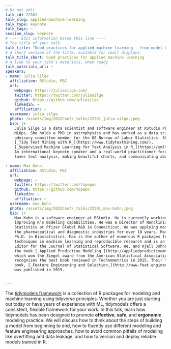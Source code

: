 ```yaml
---
# Do not edit
talk_id: 22301
talk_slug: applied-machine-learning
talk_type: keynote
talk_tags: ~
session_slug: keynote
# ---- Edit information below this line ----
# The title of your talk
talk_title: "Good practices for applied machine learning - from model development to model deployment"
# A short version of the title, suitable for small displays
talk_title_short: Good practices for applied machine learning
# A link to your talk's materials, when ready
talk_materials_url: ~
speakers:
- name: Julia Silge
  affiliation: RStudio, PBC
  url:
    webpage: https://juliasilge.com/
    twitter: https://twitter.com/juliasilge
    github: https://github.com/juliasilge
    linkedin: ~
    affiliation: ~
  username: julia_silge
  photo: /assets/img/2022Conf/_talks/22301_julia-silge.jpeg
  bio: |+
    Julia Silge is a data scientist and software engineer at RStudio PBC where she works on open source tools for machine learning and 
    MLOps. She holds a PhD in astrophysics and has worked as a data scientist in tech and the nonprofit sector, as well as a technical 
    advisory committee member for the US Bureau of Labor Statistics. She is a coauthor of 
    [_Tidy Text Mining with R_](https://www.tidytextmining.com/), 
    [_Supervised Machine Learning for Text Analysis in R_](https://smltar.com/), and [_Tidy Modeling with R_](https://www.tmwr.org/). 
    An international keynote speaker and a real-world practitioner focusing on data analysis and machine learning, Julia 
    loves text analysis, making beautiful charts, and communicating about technical topics with diverse audiences.

- name: Max Kuhn
  affiliation: RStudio, PBC
  url:
    webpage: ~
    twitter: https://twitter.com/topepos
    github: https://github.com/topepo
    linkedin: ~
    affiliation: ~
  username: max_kuhn
  photo: /assets/img/2022Conf/_talks/22301_max-kuhn.jpeg
  bio: |+
    Max Kuhn is a software engineer at RStudio. He is currently working on
    improving R’s modeling capabilities. He was a Director of Nonclinical
    Statistics at Pfizer Global R&D in Connecticut. He was applying models in
    the pharmaceutical and diagnostic industries for over 18 years. Max has a
    Ph.D. in Biostatistics. Max is the author of numerous R packages for
    techniques in machine learning and reproducible research and is an Associate
    Editor for the Journal of Statistical Software. He, and Kjell Johnson, wrote
    the book [_Applied Predictive Modeling_](http://appliedpredictivemodeling.com/),
    which won the Ziegel award from the American Statistical Association, which
    recognizes the best book reviewed in Technometrics in 2015. Their latest
    book, [_Feature Engineering and Selection_](http://www.feat.engineering/),
    was published in 2019.


---
```


<!-- ABSTRACT ----
Please write abstract below. You may use simple markdown (links, code style, bold, italics)
-->

The [tidymodels framework](https://www.tidymodels.org) is a collection of R
packages for modeling and machine learning using tidyverse principles. Whether
you are just starting out today or have years of experience with ML, tidymodels
offers a consistent, flexible framework for your work. In this talk, learn how
tidymodels has been designed to promote **effective**, **safe**, and
**ergonomic** modeling practice. We will discuss how to think about the steps of
building a model from beginning to end, how to fluently use different modeling
and feature engineering approaches, how to avoid common pitfalls of modeling
like overfitting and data leakage, and how to version and deploy reliable models
trained in R.
